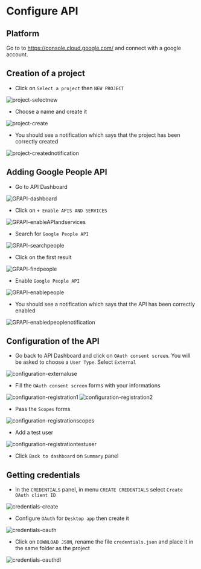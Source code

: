 # Configure API

## Platform

Go to to https://console.cloud.google.com/ and connect with a google account.

## Creation of a project

+ Click on `Select a project` then `NEW PROJECT`

<img src="./assets/configureAPI/project-selectnew.png" alt="project-selectnew"  />

+ Choose a name and create it

 <img src="./assets/configureAPI/project-create.png" alt="project-create"/>

+ You should see a notification which says that the project has been correctly created

 <img src="./assets/configureAPI/project-creatednotification.png" alt="project-creatednotification"/>

## Adding Google People API

+ Go to API Dashboard

 <img src="./assets/configureAPI/GPAPI-dashboard.png" alt="GPAPI-dashboard"/>

+ Click on `+ Enable APIS AND SERVICES`

<img src="./assets/configureAPI/GPAPI-enableAPIandservices.png" alt="GPAPI-enableAPIandservices"/>

+ Search for `Google People API`

<img src="./assets/configureAPI/GPAPI-searchpeople.png" alt="GPAPI-searchpeople"/>

+ Click on the first result

<img src="./assets/configureAPI/GPAPI-findpeople.png" alt="GPAPI-findpeople"/>

+ Enable `Google People API`

 <img src="./assets/configureAPI/GPAPI-enablepeople.png" alt="GPAPI-enablepeople"/>

+ You should see a notification which says that the API has been correctly enabled

<img src="./assets/configureAPI/GPAPI-enabledpeoplenotification.png" alt="GPAPI-enabledpeoplenotification"/>

## Configuration of the API


+ Go back to API Dashboard and click on `OAuth consent screen`. You will be asked to choose a `User Type`. Select `External`

 <img src="./assets/configureAPI/configuration-externaluse.png" alt="configuration-externaluse"/>

+ Fill the `OAuth consent screen` forms with your informations

 <img src="./assets/configureAPI/configuration-registration1.png" alt="configuration-registration1"/>

 <img src="./assets/configureAPI/configuration-registration2.png" alt="configuration-registration2"/>

+ Pass the `Scopes` forms

 <img src="./assets/configureAPI/configuration-registrationscopes.png" alt="configuration-registrationscopes"/>

+ Add a test user

<img src="./assets/configureAPI/configuration-registrationtestuser.png" alt="configuration-registrationtestuser"/>

+ Click `Back to dashboard` on `Summary` panel

## Getting credentials

+ In the `CREDENTIALS` panel, in menu `CREATE CREDENTIALS` select  `Create OAuth client ID` 

<img src="./assets/configureAPI/credentials-create.png" alt="credentials-create"/>

+ Configure `OAuth` for `Desktop app` then create it

 <img src="./assets/configureAPI/credentials-oauth.png" alt="credentials-oauth"/>

+ Click on `DOWNLOAD JSON`, rename the file `credentials.json` and place it in the same folder as the project

<img src="./assets/configureAPI/credentials-oauthdl.png" alt="credentials-oauthdl"/>